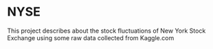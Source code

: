 # NYSE
This project describes about the stock fluctuations of New York Stock Exchange using some raw data collected from Kaggle.com
